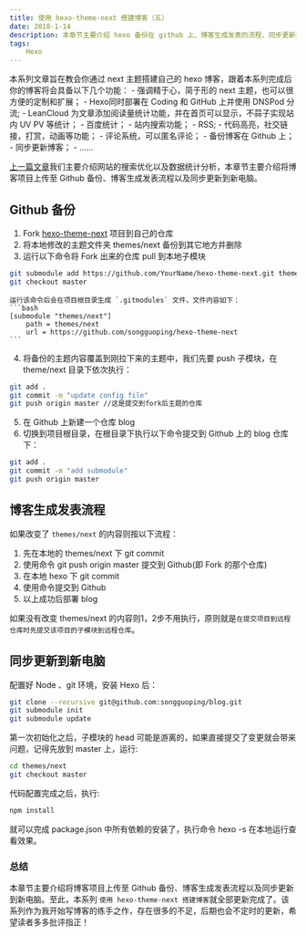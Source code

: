```yaml
---
title: 使用 hexo-theme-next 搭建博客（五）
date: 2018-1-14 
description: 本章节主要介绍 hexo 备份在 github 上、博客生成发表的流程、同步更新到新电脑
tags: 
    Hexo
---
```

<p id="div-border-top-blue">
本系列文章旨在教会你通过 next 主题搭建自己的 hexo 博客，跟着本系列完成后你的博客将会具备以下几个功能：
- 强调精于心，简于形的 next 主题，也可以很方便的定制和扩展；
- Hexo同时部署在 Coding 和 GitHub 上并使用 DNSPod 分流;
- LeanCloud 为文章添加阅读量统计功能，并在首页可以显示，不蒜子实现站内 UV PV 等统计；
- 百度统计；
- 站内搜索功能；
- RSS;
- 代码高亮，社交链接，打赏，动画等功能；
- 评论系统，可以匿名评论；
- 备份博客在 Github 上；
- 同步更新博客；
- ......
</p>

[上一篇文章](/2017-12-16/build-blog-four.html)我们主要介绍网站的搜索优化以及数据统计分析，本章节主要介绍将博客项目上传至 Github 备份、博客生成发表流程以及同步更新到新电脑。

## Github 备份
1. Fork [hexo-theme-next](https://github.com/iissnan/hexo-theme-next) 项目到自己的仓库
2. 将本地修改的主题文件夹 themes/next 备份到其它地方并删除
3. 运行以下命令将 Fork 出来的仓库 pull 到本地子模块
```bash
git submodule add https://github.com/YourName/hexo-theme-next.git themes/next
git checkout master
```
    运行该命令后会在项目根目录生成 `.gitmodules` 文件，文件内容如下：
    ```bash
    [submodule "themes/next"]
        path = themes/next
        url = https://github.com/songguoping/hexo-theme-next
    ```
4. 将备份的主题内容覆盖到刚拉下来的主题中，我们先要 push 子模块，在 theme/next 目录下依次执行：
```bash
git add .
git commit -m "update config file"
git push origin master //这是提交到fork后主题的仓库
```
5. 在 Github 上新建一个仓库 blog
6. 切换到项目根目录，在根目录下执行以下命令提交到 Github 上的 blog 仓库下：
```bash
git add .
git commit -m "add submodule"
git push origin master 
```

## 博客生成发表流程
如果改变了 `themes/next` 的内容则按以下流程：
1. 先在本地的 themes/next 下 git commit
2. 使用命令  git push origin master 提交到 Github(即 Fork 的那个仓库)
3. 在本地 hexo 下 git commit 
4. 使用命令提交到 Github
5. 以上成功后部署 blog


如果没有改变 themes/next 的内容则1，2步不用执行，原则就是`在提交项目到远程仓库时先提交该项目的子模块到远程仓库`。

## 同步更新到新电脑
配置好 Node 、git 环境，安装 Hexo 后：
```bash
git clone --recursive git@github.com:songguoping/blog.git
git submodule init
git submodule update
```
第一次初始化之后，子模块的 head 可能是游离的，如果直接提交了变更就会带来问题，记得先放到 master 上，运行:
```bash
cd themes/next
git checkout master
```
代码配置完成之后，执行:
```bash
npm install
```
就可以完成 package.json 中所有依赖的安装了，执行命令 hexo -s 在本地运行查看效果。

### 总结
本章节主要介绍将博客项目上传至 Github 备份、博客生成发表流程以及同步更新到新电脑。至此，本系列 `使用 hexo-theme-next 搭建博客`就全部更新完成了。该系列作为我开始写博客的练手之作，存在很多的不足，后期也会不定时的更新，希望读者多多批评指正！






